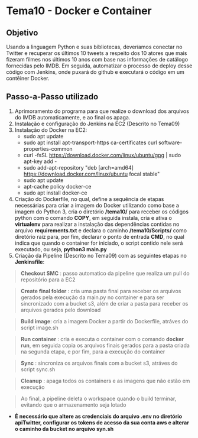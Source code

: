 # Tema10 - Docker e Container

## Objetivo
Usando a linguagem Python e suas bibliotecas, deveríamos conectar no Twitter e recuperar os últimos 10 tweets a respeito dos 10 atores que mais fizeram filmes nos últimos 10 anos com base nas informações de catálogo fornecidas pelo IMDB. Em seguida, automatizar o processo de deploy desse código com Jenkins, onde puxará do github e executará o código em um contêiner Docker.

## Passo-a-Passo utilizado
1. Aprimoramento do programa para que realize o download dos arquivos do IMDB automaticamente, e ao final os apaga.
2. Instalação e configuração do Jenkins na EC2 (Descrito no Tema09)
3. Instalação do Docker na EC2:
   * sudo apt update
   * sudo apt install apt-transport-https ca-certificates curl software-properties-common
   * curl -fsSL https://download.docker.com/linux/ubuntu/gpg | sudo apt-key add -
   * sudo add-apt-repository "deb [arch=amd64] https://download.docker.com/linux/ubuntu focal stable"
   * sudo apt update
   * apt-cache policy docker-ce
   * sudo apt install docker-ce
4. Criação do Dockerfile, no qual, define a sequência de etapas necessárias para criar a imagem do Docker utilizando como base a imagem do Python 3, cria o diretório **/tema10/** para receber os códigos python com o comando **COPY**, em seguida instala, cria e ativa o **virtualenv** para realizar a instalação das dependências contidas no arquivo **requirements.txt** e declara o caminho **/tema10/Scripts/** como diretório raiz para, por fim, declarar o ponto de entrada **CMD**, no qual indica que quando o container for iniciado, o script contido nele será executado, ou seja, **python3 main.py**
5. Criação da Pipeline (Descrito no Tema09) com as seguintes etapas no **Jenkinsfile**:
  > **Checkout SMC** : passo automatico da pipeline que realiza um pull do repositório para a EC2
  
  > **Create final folder** : cria uma pasta final para receber os arquivos gerados pela execução da main.py no container e para ser sincronizado com a bucket s3, além de criar a pasta para receber os arquivos gerados pelo download 
  
  > **Build image**: cria a imagem Docker a partir do Dockerfile, atráves do script image.sh
  
  > **Run container** : cria e executa o container com o comando **docker run**, em seguida copia os arquivos finais gerados para a pasta criada na segunda etapa, e por fim, para a execução do container
  
  > **Sync** : sincroniza os arquivos finais com a bucket s3, atráves do script sync.sh
  
  > **Cleanup** : apaga todos os containers e as imagens que não estão em execução
  
  > Ao final, a pipeline deleta o workspace quando o build terminar, evitando que o armazenamento seja lotado

* **É necessário que altere as credenciais do arquivo .env no diretório apiTwitter, configurar os tokens de acesso da sua conta aws e alterar o caminho da bucket no arquivo syn.sh** 
